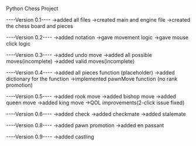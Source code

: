 Python Chess Project

----Version 0.1----
->added all files
->created main and engine file
->created the chess board and pieces

----Version 0.2----
->added notation
->gave movement logic
->gave mouse click logic

----Version 0.3----
->added undo move
->added all possible moves(incomplete)
->added valid moves(incomplete)

----Version 0.4----
->added all pieces function (placeholder)
->added dictionary for the function
->implemented pawnMove function (no rank promotion)

----Version 0.5----
->added rook move
->added bishop move
->added queen move
->added king move
->QOL improvements(2-click issue fixed)

----Version 0.6----
->added check
->added checkmate
->added stalemate

----Version 0.8----
->added pawn promotion
->added en passant

----Version 0.9----
->added castling
